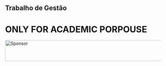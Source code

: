 ## Trabalho de Gestão ##

# ONLY FOR ACADEMIC PORPOUSE #



<a target='_blank' rel='nofollow' href='https://app.codesponsor.io/link/rWe2ZukoFuYFrUxhmQgJ1mgs/boveloco/AMaze'>
  <img alt='Sponsor' width='888' height='68' src='https://app.codesponsor.io/embed/rWe2ZukoFuYFrUxhmQgJ1mgs/boveloco/AMaze.svg' />
</a>
